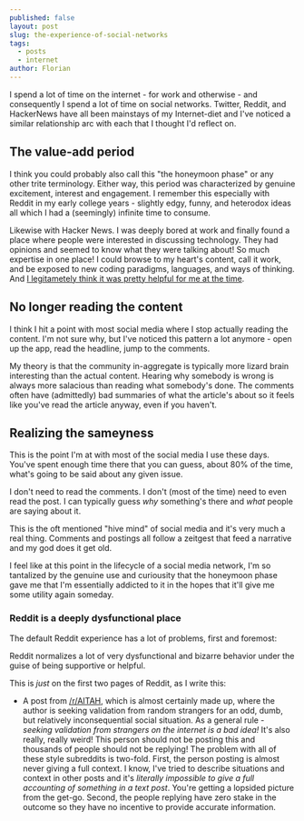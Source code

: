 ```yaml
---
published: false
layout: post
slug: the-experience-of-social-networks
tags:
  - posts
  - internet
author: Florian
---
```


I spend a lot of time on the internet - for work and otherwise - and consequently I spend a lot of time on social networks. Twitter, Reddit, and HackerNews have all been mainstays of my Internet-diet and I've noticed a similar relationship arc with each that I thought I'd reflect on.

## The value-add period

I think you could probably also call this "the honeymoon phase" or any other trite terminology. Either way, this period was characterized by genuine excitement, interest and engagement. I remember this especially with Reddit in my early college years - slightly edgy, funny, and heterodox ideas all which I had a (seemingly) infinite time to consume. 

Likewise with Hacker News. I was deeply bored at work and finally found a place where people were interested in discussing technology. They had opinions and seemed to know what they were talking about! So much expertise in one place! I could browse to my heart's content, call it work, and be exposed to new coding paradigms, languages, and ways of thinking. And [I legitametely think it was pretty helpful for me at the time](https://floverfelt.org/posts/hackernews).

## No longer reading the content

I think I hit a point with most social media where I stop actually reading the content. I'm not sure why, but I've noticed this pattern a lot anymore - open up the app, read the headline, jump to the comments.

My theory is that the community in-aggregate is typically more lizard brain interesting than the actual content. Hearing why somebody is wrong is always more salacious than reading what somebody's done. The comments often have (admittedly) bad summaries of what the article's about so it feels like you've read the article anyway, even if you haven't.

## Realizing the sameyness

This is the point I'm at with most of the social media I use these days. You've spent enough time there that you can guess, about 80% of the time, what's going to be said about any given issue.

I don't need to read the comments. I don't (most of the time) need to even read the post. I can typically guess *why* something's there and *what* people are saying about it.

This is the oft mentioned "hive mind" of social media and it's very much a real thing. Comments and postings all follow a zeitgest that feed a narrative and my god does it get old. 

I feel like at this point in the lifecycle of a social media network, I'm so tantalized by the genuine use and curiousity that the honeymoon phase gave me that I'm essentially addicted to it in the hopes that it'll give me some utility again someday.

### Reddit is a deeply dysfunctional place

The default Reddit experience has a lot of problems, first and foremost:

Reddit normalizes a lot of very dysfunctional and bizarre behavior under the guise of being supportive or helpful.

This is *just* on the first two pages of Reddit, as I write this:

- A post from [/r/AITAH](https://www.reddit.com/r/AITAH/), which is almost certainly made up, where the author is seeking validation from random strangers for an odd, dumb, but relatively inconsequential social situation. As a general rule - *seeking validation from strangers on the internet is a bad idea!* It's also really, really weird! This person should not be posting this and thousands of people should not be replying! The problem with all of these style subreddits is two-fold. First, the person posting is almost never giving a full context. I know, I've tried to describe situations and context in other posts and it's *literally impossible to give a full accounting of something in a text post*. You're getting a lopsided picture from the get-go. Second, the people replying have zero stake in the outcome so they have no incentive to provide accurate information. 






























